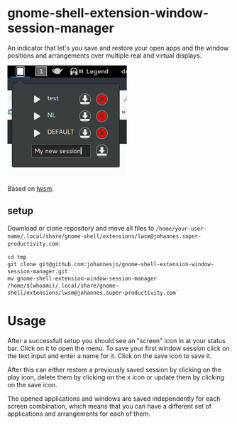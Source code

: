 # gnome-shell-extension-window-session-manager

An indicator that let's you save and restore your open apps and the window positions and arrangements over multiple real and virtual displays.

![Screenshot](/screenshot.png "Screenshot")

Based on [lwsm](https://github.com/johannesjo/linux-window-session-manager).

## setup
Download or clone repository and move all files to `/home/your-user-name/.local/share/gnome-shell/extensions/lwsm@johannes.super-productivity.com`:

```
cd tmp
git clone git@github.com:johannesjo/gnome-shell-extension-window-session-manager.git
mv gnome-shell-extension-window-session-manager /home/$(whoami)/.local/share/gnome-shell/extensions/lwsm@johannes.super-productivity.com`
```

# Usage
After a successfull setup you should see an "screen" icon in at your status bar. Click on it to open the menu. To save your first window session click on the text input and enter a name for it. Click on the save icon to save it. 

After this can either restore a previously saved session by clicking on the play icon, delete them by clicking on the x icon or update them by clicking on the save icon. 

The opened applications and windows are saved independently for each screen combination, which means that you can have a different set of applications and arrangements for each of them. 